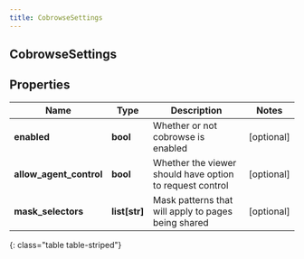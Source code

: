 ```yaml
---
title: CobrowseSettings
---
```

## CobrowseSettings

## Properties

|Name | Type | Description | Notes|
|------------ | ------------- | ------------- | -------------|
| **enabled** | **bool** | Whether or not cobrowse is enabled | [optional] |
| **allow_agent_control** | **bool** | Whether the viewer should have option to request control | [optional] |
| **mask_selectors** | **list[str]** | Mask patterns that will apply to pages being shared | [optional] |
{: class="table table-striped"}


